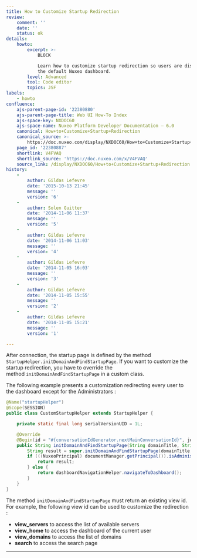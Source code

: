 ```yaml
---
title: How to Customize Startup Redirection
review:
    comment: ''
    date: ''
    status: ok
details:
    howto:
        excerpt: >-
            BLOCK

            Learn how to customize startup redirection so users are displayed
            the default Nuxeo dashboard.
        level: Advanced
        tool: Code editor
        topics: JSF
labels:
    - howto
confluence:
    ajs-parent-page-id: '22380880'
    ajs-parent-page-title: Web UI How-To Index
    ajs-space-key: NXDOC60
    ajs-space-name: Nuxeo Platform Developer Documentation — 6.0
    canonical: How+to+Customize+Startup+Redirection
    canonical_source: >-
        https://doc.nuxeo.com/display/NXDOC60/How+to+Customize+Startup+Redirection
    page_id: '22380887'
    shortlink: V4FVAQ
    shortlink_source: 'https://doc.nuxeo.com/x/V4FVAQ'
    source_link: /display/NXDOC60/How+to+Customize+Startup+Redirection
history:
    - 
        author: Gildas Lefevre
        date: '2015-10-13 21:45'
        message: ''
        version: '6'
    - 
        author: Solen Guitter
        date: '2014-11-06 11:37'
        message: ''
        version: '5'
    - 
        author: Gildas Lefevre
        date: '2014-11-06 11:03'
        message: ''
        version: '4'
    - 
        author: Gildas Lefevre
        date: '2014-11-05 16:03'
        message: ''
        version: '3'
    - 
        author: Gildas Lefevre
        date: '2014-11-05 15:55'
        message: ''
        version: '2'
    - 
        author: Gildas Lefevre
        date: '2014-11-05 15:21'
        message: ''
        version: '1'

---
```

After connection, the startup page is defined by the method `StartupHelper.initDomainAndFindStartupPage`. If you want to customize the startup redirection, you have to override the method&nbsp;`initDomainAndFindStartupPage` in a custom class.

The following example presents a customization redirecting every user to the dashboard except for the Administrators :

```java
@Name("startupHelper")
@Scope(SESSION)
public class CustomStartupHelper extends StartupHelper {

    private static final long serialVersionUID = 1L;

    @Override
    @Begin(id = "#{conversationIdGenerator.nextMainConversationId}", join = true)
    public String initDomainAndFindStartupPage(String domainTitle, String viewId) {
        String result = super.initDomainAndFindStartupPage(domainTitle, viewId);
        if (((NuxeoPrincipal) documentManager.getPrincipal()).isAdministrator()) {
            return result;
        } else {
            return dashboardNavigationHelper.navigateToDashboard();
        }
    } 
}

```

The method&nbsp;`initDomainAndFindStartupPage` must return an existing view id. For example, the following view id can be used to customize the redirection :

*   **view_servers** to access the list of available servers
*   **view_home** to access the dashboard of the current user
*   **view_domains** to access the list of domains
*   **search** to access the search page

* * *

&nbsp;